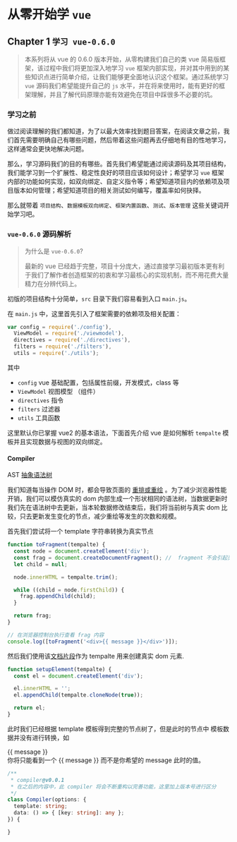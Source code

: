 # 从零开始学 `vue`

## Chapter 1 `学习 vue-0.6.0`

> 本系列将从 vue 的 0.6.0 版本开始，从零构建我们自己的类 vue 简易版框架，该过程中我们将更加深入地学习 `vue` 框架内部实现，并对其中用到的某些知识点进行简单介绍，让我们能够更全面地认识这个框架。通过系统学习 `vue` 源码我们希望能提升自己的 `js` 水平，并在将来使用时，能有更好的框架理解，并且了解代码原理亦能有效避免在项目中踩很多不必要的坑。

### 学习之前

做过阅读理解的我们都知道，为了以最大效率找到题目答案，在阅读文章之前，我们首先需要明确自己有哪些问题，然后带着这些问题再去仔细地有目的性地学习，这样通常会更快地解决问题。

那么，学习源码我们的目的有哪些。首先我们希望能通过阅读源码及其项目结构，我们能学习到一个扩展性、稳定性良好的项目应该如何设计；希望学习 `vue` 框架内部的功能如何实现，如双向绑定、自定义指令等；希望知道项目内的依赖项及项目版本如何管理；希望知道项目的相关测试如何编写，覆盖率如何抉择。

那么就带着 `项目结构`、`数据模板双向绑定`、`框架内置函数`、`测试`、`版本管理` 这些关键词开始学习吧。

### `vue-0.6.0` 源码解析

> 为什么是 `vue-0.6.0`?
>
> 最新的 vue 已经趋于完整，项目十分庞大，通过直接学习最初版本更有利于我们了解作者创造框架的初衷和学习最核心的实现机制，而不用花费大量精力在分辨代码上。

初版的项目结构十分简单，`src` 目录下我们容易看到入口 `main.js`。

在 `main.js` 中，这里首先引入了框架需要的依赖项及相关配置：

```js
var config = require('./config'),
  ViewModel = require('./viewmodel'),
  directives = require('./directives'),
  filters = require('./filters'),
  utils = require('./utils');
```

其中

- `config` vue 基础配置，包括属性前缀，开发模式，class 等
- `ViewModel` 视图模型 （组件）
- `directives` 指令
- `filters` 过滤器
- `utils` 工具函数

这里默认你已掌握 vue2 的基本语法，下面首先介绍 vue 是如何解析 `tempalte` 模板并且实现数据与视图的双向绑定。

#### Compiler

AST [抽象语法树](https://zh.wikipedia.org/wiki/%E6%8A%BD%E8%B1%A1%E8%AA%9E%E6%B3%95%E6%A8%B9)

我们知道每当操作 DOM 时，都会导致页面的 [重排或重绘](https://sites.google.com/site/getsnippet/javascript/dom/repaints-and-reflows-manipulating-the-dom-responsibly) 。为了减少浏览器性能开销，我们可以模仿真实的 dom 内部生成一个形状相同的语法树，当数据更新时我们先在语法树中去更新，当本轮数据修改结束后，我们将当前树与真实 dom 比较，只去更新发生变化的节点，减少重绘等发生的次数和规模。

首先我们尝试将一个 template 字符串转换为真实节点

```ts
function toFragment(tempalte) {
  const node = document.createElement('div');
  const frag = document.createDocumentFragment(); //  fragment 不会引起页面回流
  let child = null;

  node.innerHTML = tempalte.trim();

  while ((child = node.firstChild)) {
    frag.appendChild(child);
  }

  return frag;
}

// 在浏览器控制台执行查看 frag 内容
console.log([toFragment('<div>{{ message }}</div>')]);
```

然后我们使用该[文档片段](https://developer.mozilla.org/zh-CN/docs/Web/API/Document/createDocumentFragment)作为 tempalte 用来创建真实 dom 元素.

```ts
function setupElement(tempalte) {
  const el = document.createElement('div');

  el.innerHTML = '';
  el.appendChild(tempalte.cloneNode(true));

  return el;
}
```

此时我们已经根据 template 模板得到完整的节点树了，但是此时的节点中 模板数据并没有进行转换，如 <div>{{ message }}</div> 你将只能看到一个 {{ message }} 而不是你希望的 message 此时的值。

```ts
/**
 * compiler@v0.0.1
 * 在之后的内容中，此 compiler 将会不断重构以完善功能，这里加上版本号进行区分
 */
class Compiler(options: {
  template: string;
  data: () => { [key: string]: any };
}) {

}
```
